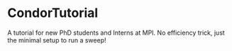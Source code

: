 # CondorTutorial
A tutorial for new PhD students and Interns at MPI. No efficiency trick, just the minimal setup to run a sweep!
